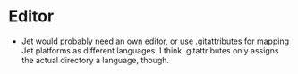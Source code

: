 # Editor

- Jet would probably need an own editor, or use .gitattributes for mapping Jet platforms as different languages. I think .gitattributes only assigns the actual directory a language, though.
